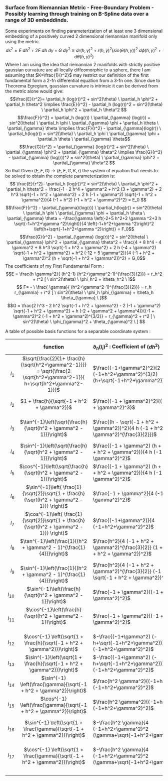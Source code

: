 ### Surface from Riemannian Metric - Free-Boundary Problem - Possibly learning through training on B-Spline data over a range of 3D embeddinds.

Some experiments on finding parameterization of at least one 3 dimensional embedding of a positively curved 2 dimensional riemannian manifold only using the metric.  
$$ds^2 = E \ dh^2 + 2F \ dh \ d\gamma + G \ d\gamma^2 \equiv dr(h,\gamma)^2+r(h,\gamma)^2 \Big(sin(\theta(h,\gamma))^2 \ d\phi(h,\gamma)^2 + d\theta(h,\gamma)^2 \Big)$$
Where I am using the idea that riemannian 2 manifolds with strictly positive gaussian curvature are all locally diffeomorphic to a sphere, there I am assuming that $K=\frac{1}{r^2}$ may restrict our definition of the first fundamental form a 2-fn differential equation from a 3-fn one. Since due to Theorema Egregium, gaussian curvature is intrinsic it can be derived from the metric alone would give:
$$\frac{E}{r^2}= \partial_h (log(r))^2 + sin^2(\theta) \ \partial_h \phi^2 +  \partial_h \theta^2  \implies \frac{E}{r^2} - \partial_h (log(r))^2  =  sin^2(\theta) \ \partial_h \phi^2 +  \partial_h \theta^2 $$
$$\frac{F}{r^2} = \partial_h (log(r)) \ \partial_{\gamma} (log(r)) + sin^2(\theta) \ \partial_h \phi \ \partial_{\gamma} \phi +  \partial_h \theta \ \partial_{\gamma} \theta  \implies  \frac{F}{r^2} - \partial_{\gamma}(log(r)) \ \partial_h(log(r)) =  sin^2(\theta) \ \partial_h \phi  \ \partial_{\gamma} \phi +  \partial_h \theta \ \partial_{\gamma} \theta$$
$$\frac{G}{r^2} = \partial_{\gamma} (log(r))^2 + sin^2(\theta) \ \partial_{\gamma} \phi^2 +  \partial_{\gamma} \theta^2  \implies \frac{G}{r^2} - \partial_{\gamma} (log(r))^2  =  sin^2(\theta) \ \partial_{\gamma} \phi^2 +  \partial_{\gamma} \theta^2 $$
So that Given $(E,F,G) \to (E,F,G,K,r)$ the system of equation that needs to be solved to obtain the complete parameterization is:
$$ \frac{E}{r^2}- \partial_h (log(r))^2 = sin^2(\theta) \ \partial_h \phi^2 +  \partial_h \theta^2 =   \frac{-1 - 2 h^4 + \gamma^2 + h^2 (3 + \gamma^2) + 2 h^3 \sqrt{-1 + h^2 + \gamma^2} + 2 h (-1 + \gamma^2) \sqrt{-1 + h^2 + \gamma^2}}{4 (-1 + h^2) (-1 + h^2 + \gamma^2)^2} = E_0
$$
$$\frac{F}{r^2} - \partial_{\gamma}(log(r)) \ \partial_h(log(r))  = sin^2(\theta) \ \partial_h \phi  \ \partial_{\gamma} \phi +  \partial_h \theta \ \partial_{\gamma} \theta = -\frac{\gamma \left(-2+5 h^2+2 \gamma ^2+3 h \sqrt{-1+h^2+\gamma ^2}\right)}{4 \left(-1+h^2+\gamma ^2\right)^2 \left(h+\sqrt{-1+h^2+\gamma ^2}\right)} = F_0$$
$$\frac{G}{r^2} - \partial_{\gamma} (log(r))^2  =  sin^2(\theta) \ \partial_{\gamma} \phi^2 +  \partial_{\gamma} \theta^2 = \frac{4 + 8 h^4 - 4 \gamma^2 + 8 h^3 \sqrt{-1 + h^2 + \gamma^2} + 2 h (-4 + \gamma^2) \sqrt{-1 + h^2 + \gamma^2} + h^2 (-12 + 5 \gamma^2)}{4 (-1 + h^2 + \gamma^2)^2 (h + \sqrt{-1 + h^2 + \gamma^2})^2} = G_0$$
The coefficients of my First Fundamental Form : 
$$E =  \frac{h \gamma^2}{ (h^2-1) (h^2+\gamma^2-1)^{\frac{3}{2}}} = r_h^2 + r^2 [ \ sin^2(\theta) \ \phi_h^2 + \theta_h^2 \ ]$$
$$ F= - \ \frac{  \gamma}{ (h^2+\gamma^2-1)^{\frac{3}{2}}} = r_h r_{\gamma} + r^2 [ \ sin^2(\theta) \ \phi_h \phi_{\gamma} + \theta_h \theta_{\gamma} \ ]$$
$$G =  \frac{2 h^3 - 2 h^2 \sqrt{-1 + h^2 + \gamma^2} - 2 (-1 + \gamma^2) \sqrt{-1 + h^2 + \gamma^2} + h (-2 + \gamma^2 + \gamma^4)}{(-1 + \gamma^2)^2 (-1 + h^2 + \gamma^2)^{3/2}} =   r_{\gamma}^2 + r^2 [ \ sin^2(\theta) \ \phi_{\gamma}^2 + \theta_{\gamma}^2 \ ]
$$

A table of possible basis functions for a separable coordinate system : 


|          |                                                          function                                                           | $\partial_h ( l_i )^2$ : Coefficient of $(dh^2)$                                            | $\ 2  \ \partial_h ( l_i ) \partial_{\gamma}( l_i )$ : Coefficient of $(dh \ d \gamma)$                                      | $\partial_{\gamma}^2 ( l_i )$ : Coefficient of $(d \gamma^2)$                                    | $r^2 sin^2 (\theta)$                                                             | Potential Role      | $sin^2(\theta)$ { if angular }                         |
| -------: | :-------------------------------------------------------------------------------------------------------------------------: | :------------------------------------------------------------------------------------------ | ---------------------------------------------------------------------------------------------------------------------------- | ------------------------------------------------------------------------------------------------ | -------------------------------------------------------------------------------- | ------------------- | ------------------------------------------------------ |
|    $l_1$ | $\sqrt{\frac{2}{1+ \frac{h}{\sqrt{h^2+\gamma^2-1}}}} = \sqrt{\frac{2 \sqrt{h^2+\gamma^2-1}}{ h+\sqrt{h^2+\gamma^2-1}}}$<br> | $\frac{(-1+\gamma^2)^2}{2 (-1+h^2+\gamma^2)^{3/2} (h+\sqrt{-1+h^2+\gamma^2})^3}$<br>        | $-\frac{h \gamma (-1+\gamma^2)}{(-1+h^2+\gamma^2)^{3/2} (h+\sqrt{-1+h^2+\gamma^2})^3}$<br>                                   | $\frac{h^2 \gamma^2}{2 (-1+h^2+\gamma^2)^{3/2} (h+\sqrt{-1+h^2+\gamma^2})^3}$<br>                | $r^2 = \frac{2 \sqrt{-1 + h^2 + \gamma^2}}{\sqrt{-1 + h^2 + \gamma^2} + h}$      | $r(h,\gamma)$       | non-angular variable so ' - '                          |
|    $l_2$ |                                         $1 + \frac{h}{\sqrt{-1 + h^2 + \gamma^2}}$                                          | $\frac{(-1 + \gamma^2)^2}{(-1 + h^2 + \gamma^2)^3}$<br>                                     | $-\frac{2 h \gamma (-1 + \gamma^2)}{(-1 + h^2 + \gamma^2)^3}$<br>                                                            | $\frac{h^2 \gamma^2}{(-1 + h^2 + \gamma^2)^3}$<br>                                               | -                                                                                |                     | -                                                      |
|    $l_3$ |                             $\tan^{-1}\left(\sqrt{\frac{h}{\sqrt{h^2 + \gamma^2 - 1}}}\right)$                              | $\frac{(h - \sqrt{-1 + h^2 + \gamma^2})^2}{4 h (-1 + h^2 + \gamma^2)^{\frac{3}{2}}}$<br>    | $\frac{\gamma (h - \sqrt{-1 + h^2 + \gamma^2})}{2 (-1 + h^2 + \gamma^2)^{\frac{3}{2}} (h + \sqrt{-1 + h^2 + \gamma^2})}$<br> | $\frac{h \gamma^2}{4 (-1 + h^2 + \gamma^2)^{\frac{3}{2}} (h + \sqrt{-1 + h^2 + \gamma^2})^2}$    | $\frac{2 h \sqrt{-1 + h^2 + \gamma^2}}{(h + \sqrt{-1 + h^2 + \gamma^2})^2}$      | $\theta(h, \gamma)$ | $\frac{h}{h + \sqrt{-1 + h^2 + \gamma^2}}$             |
|    $l_4$ |                             $\sin^{-1}\left(\sqrt{\frac{h}{\sqrt{h^2 + \gamma^2 - 1}}}\right)$                              | $\frac{(-1 + \gamma^2) (h + \sqrt{-1 + h^2 + \gamma^2})}{4 h (-1 + h^2 + \gamma^2)^2}$<br>  | $-\frac{\gamma (h + \sqrt{-1 + h^2 + \gamma^2})}{2 (-1 + h^2 + \gamma^2)^2}$<br>                                             | $\frac{h \gamma^2}{4 (-1 + h^2 + \gamma^2)^2 (-h + \sqrt{-1 + h^2 + \gamma^2})}$<br>             | $\frac{2 h}{h + \sqrt{-1 + h^2 + \gamma^2}}$<br><br>                             |                     | $\frac{h}{\sqrt{h^2 + \gamma^2 - 1}}$                  |
|    $l_5$ |                             $\cos^{-1}\left(\sqrt{\frac{h}{\sqrt{h^2 + \gamma^2 - 1}}}\right)$                              | $\frac{(-1 + \gamma^2) (h + \sqrt{-1 + h^2 + \gamma^2})}{4 h (-1 + h^2 + \gamma^2)^2}$      | $-\frac{\gamma (h + \sqrt{-1 + h^2 + \gamma^2})}{2 (-1 + h^2 + \gamma^2)^2}$<br>                                             | $\frac{h \gamma^2}{4 (-1 + h^2 + \gamma^2)^2 (-h + \sqrt{-1 + h^2 + \gamma^2})}$                 | $\frac{2 (-h + \sqrt{-1 + h^2 + \gamma^2})}{h + \sqrt{-1 + h^2 + \gamma^2}}$<br> |                     | $1 - \frac{h}{\sqrt{-1 + h^2 + \gamma^2}}$<br>         |
|    $l_6$ |               $\sin^{-1}\left( \frac{1}{\sqrt{2}}\sqrt{1 + \frac{h}{\sqrt{h^2 + \gamma^2 - 1}}} \right)$<br>                | $\frac{-1 + \gamma^2}{4 (-1 + h^2 + \gamma^2)^2}$                                           | $-\frac{h \gamma}{2 (-1 + h^2 + \gamma^2)^2}$                                                                                | $\frac{h^2 \gamma^2}{4 (-1 + \gamma^2) (-1 + h^2 + \gamma^2)^2}$                                 | 1                                                                                |                     | $\frac{1}{2}(1 + \frac{h}{\sqrt{h^2 + \gamma^2 - 1}})$ |
|    $l_7$ |               $\cos^{-1}\left( \frac{1}{\sqrt{2}}\sqrt{1 + \frac{h}{\sqrt{h^2 + \gamma^2 - 1}}} \right)$<br>                | $\frac{(-1+\gamma^2)}{4 (-1+h^2+\gamma^2)^2}$<br>                                           | $-\frac{h \gamma}{2 (-1+h^2+\gamma^2)^2}$<br>                                                                                | $\frac{h^2 \gamma^2}{4 (-1+\gamma^2) (-1+h^2+\gamma^2)^2}$<br>                                   | $\frac{-h+\sqrt{-1+h^2+\gamma^2}}{h+\sqrt{-1+h^2+\gamma^2}}$<br>                 |                     | $\frac{1}{2}(1 - \frac{h}{\sqrt{h^2 + \gamma^2 - 1}})$ |
|    $l_8$ |                          $\tan^{-1}\left(\frac{1}{(h^2 + \gamma^2 - 1)^{\frac{1}{4}}}\right)$<br>                           | $\frac{h^2}{4 (-1 + h^2 + \gamma^2)^{\frac{3}{2}} (1 + \sqrt{-1 + h^2 + \gamma^2})^2}$<br>  | $\frac{h \gamma}{2 (-1 + h^2 + \gamma^2)^{\frac{3}{2}} (1 + \sqrt{-1 + h^2 + \gamma^2})^2}$<br>                              | $\frac{\gamma^2}{4 (-1 + h^2 + \gamma^2)^{\frac{3}{2}} (1 + \sqrt{-1 + h^2 + \gamma^2})^2}$<br>  | $\frac{2}{1+h+\frac{h}{\sqrt{-1+h^2+\gamma^2}}+\sqrt{-1+h^2+\gamma^2}}$<br>      |                     | $\frac{1}{1 + \sqrt{-1 + h^2 + \gamma^2}}$<br>         |
|    $l_9$ |                        <br>$\sin^{-1}\left(\frac{1}{(h^2 + \gamma^2 - 1)^{\frac{1}{4}}}\right)$<br>                         | $\frac{h^2}{4 (-1 + h^2 + \gamma^2)^{\frac{3}{2}} (-1 + \sqrt{-1 + h^2 + \gamma^2})^2}$<br> | $\frac{h \gamma}{2 (-1 + h^2 + \gamma^2)^{\frac{3}{2}} (-1 + \sqrt{-1 + h^2 + \gamma^2})^2}$<br>                             | $\frac{\gamma^2}{4 (-1 + h^2 + \gamma^2)^{\frac{3}{2}} (-1 + \sqrt{-1 + h^2 + \gamma^2})^2}$<br> | $\frac{2}{h+\sqrt{-1+h^2+\gamma^2}}$<br>                                         |                     | $\frac{1}{\sqrt{(h^2 + \gamma^2 - 1)}}$                |
| $l_{10}$ |                                 $\sin^{-1}\left(\frac{h}{\sqrt{h^2 + \gamma^2 - 1}}\right)$                                 | $\frac{-1 + \gamma^2}{(-1 + h^2 + \gamma^2)^2}$<br>                                         | $-\frac{2 h \gamma}{(-1 + h^2 + \gamma^2)^2}$<br>                                                                            | $\frac{h^2 \gamma^2}{(-1 + \gamma^2) (-1 + h^2 + \gamma^2)^2}$<br>                               | $\frac{2 h^2}{-1+\gamma^2+h (h+\sqrt{-1+h^2+\gamma^2})}$<br>                     |                     | $\frac{h^2}{h^2+\gamma^2-1}$                           |
| $l_{11}$ |                             $\cos^{-1}\left(\frac{h}{\sqrt{h^2 + \gamma^2 - 1}}\right)$<br><br>                             | $\frac{-1 + \gamma^2}{(-1 + h^2 + \gamma^2)^2}$<br>                                         | $-\frac{2 h \gamma}{(-1 + h^2 + \gamma^2)^2}$<br>                                                                            | $\frac{h^2 \gamma^2}{(-1 + \gamma^2) (-1 + h^2 + \gamma^2)^2}$<br>                               | $2-\frac{2 h}{\sqrt{-1+h^2+\gamma^2}}$<br>                                       |                     | $\frac{\gamma^2-1}{ h^2 + \gamma^2-1}$ <br>            |
| $l_{12}$ |                        $\cos^{-1} \left(\sqrt{1 + \frac{h}{\sqrt{-1 + h^2 + \gamma^2}}}\right)$<br>                         | $-\frac{(-1+\gamma^2) (-h+\sqrt{-1+h^2+\gamma^2})}{4 h (-1+h^2+\gamma^2)^2}$                | $\frac{\gamma (-h+\sqrt{-1+h^2+\gamma^2})}{2 (-1+h^2+\gamma^2)^2}$                                                           | $-\frac{h \gamma^2}{4 (-1+h^2+\gamma^2)^2 (h+\sqrt{-1+h^2+\gamma^2})}$                           | $-\frac{2 h}{h+\sqrt{-1+h^2+\gamma^2}}$                                          |                     | $-\frac{h}{\sqrt{-1+h^2+\gamma^2}}$<br>                |
| $l_{13}$ |                         $\sin^{-1}\left(\sqrt{1 + \frac{h}{\sqrt{-1 + h^2 + \gamma^2}}}\right)$<br>                         | $-\frac{(-1+\gamma^2) (-h+\sqrt{-1+h^2+\gamma^2})}{4 h (-1+h^2+\gamma^2)^2}$<br>            | $\frac{\gamma (-h+\sqrt{-1+h^2+\gamma^2})}{2 (-1+h^2+\gamma^2)^2}$<br>                                                       | $-\frac{h \gamma^2}{4 (-1+h^2+\gamma^2)^2 (h+\sqrt{-1+h^2+\gamma^2})}$<br>                       | 2                                                                                |                     | $1 + \frac{h}{\sqrt{-1 + h^2 + \gamma^2}}$<br>         |
| $l_{14}$ |                             $\sin^{-1} \left(\frac{\gamma}{\sqrt{-1 + h^2 + \gamma^2}}\right)$                              | $\frac{h^2 \gamma^2}{(-1+h^2) (-1+h^2+\gamma^2)^2}$<br>                                     | $-\frac{2 h \gamma}{(-1+h^2+\gamma^2)^2}$                                                                                    | $\frac{-1+h^2}{(-1+h^2+\gamma^2)^2}$<br>                                                         | $\frac{2 \gamma^2}{-1+\gamma^2+h (h+\sqrt{-1+h^2+\gamma^2})}$<br>                |                     | $\frac{\gamma^2}{-1+h^2+\gamma^2}$<br>                 |
| $l_{15}$ |                             $\cos^{-1} \left(\frac{\gamma}{\sqrt{-1 + h^2 + \gamma^2}}\right)$                              | $\frac{h^2 \gamma^2}{(-1+h^2) (-1+h^2+\gamma^2)^2}$<br>                                     | $-\frac{2 h \gamma}{(-1+h^2+\gamma^2)^2}$<br>                                                                                | $\frac{-1+h^2}{(-1+h^2+\gamma^2)^2}$<br>                                                         | $\frac{2 (-1+h^2)}{-1+\gamma^2+h (h+\sqrt{-1+h^2+\gamma^2})}$<br>                |                     | $\frac{-1+h^2}{-1+h^2+\gamma^2}$<br>                   |
| $l_{16}$ |                        $\sin^{-1} \left(\sqrt{1 + \frac{\gamma}{\sqrt{-1 + h^2 + \gamma^2}}}\right)$                        | $-\frac{h^2 \gamma}{4 (-1+h^2+\gamma^2)^2 (\gamma+\sqrt{-1+h^2+\gamma^2})}$<br>             | $\frac{h (-\gamma+\sqrt{-1+h^2+\gamma^2})}{2 (-1+h^2+\gamma^2)^2}$<br>                                                       | $-\frac{(-1+h^2) (-\gamma+\sqrt{-1+h^2+\gamma^2})}{4 \gamma (-1+h^2+\gamma^2)^2}$<br>            | $\frac{2 (\gamma+\sqrt{-1+h^2+\gamma^2})}{h+\sqrt{-1+h^2+\gamma^2}}$<br>         |                     | $1+\frac{\gamma}{\sqrt{-1+h^2+\gamma^2}}$<br>          |
| $l_{17}$ |                        $\cos^{-1} \left(\sqrt{1 + \frac{\gamma}{\sqrt{-1 + h^2 + \gamma^2}}}\right)$                        | $-\frac{h^2 \gamma}{4 (-1+h^2+\gamma^2)^2 (\gamma+\sqrt{-1+h^2+\gamma^2})}$<br>             | $\frac{h (-\gamma+\sqrt{-1+h^2+\gamma^2})}{2 (-1+h^2+\gamma^2)^2}$<br>                                                       | $-\frac{(-1+h^2) (-\gamma+\sqrt{-1+h^2+\gamma^2})}{4 \gamma (-1+h^2+\gamma^2)^2}$<br>            | $-\frac{2 \gamma}{h+\sqrt{-1+h^2+\gamma^2}}$<br>                                 |                     | $-\frac{\gamma}{\sqrt{-1+h^2+\gamma^2}}$<br>           |
|          |                                                                                                                             |                                                                                             |                                                                                                                              |                                                                                                  |                                                                                  |                     |                                                        |
|          |                                                                                                                             |                                                                                             |                                                                                                                              |                                                                                                  |                                                                                  |                     |                                                        |
|          |                                                                                                                             |                                                                                             |                                                                                                                              |                                                                                                  |                                                                                  |                     |                                                        |
